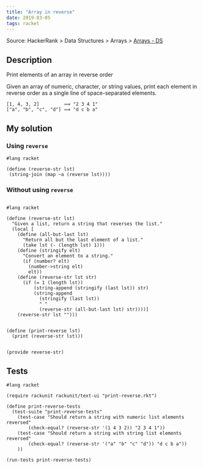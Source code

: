 ```yaml
---
title: "Array in reverse"
date: 2019-03-05
tags: racket
---
```


Source: HackerRank > Data Structures > Arrays > [Arrays - DS]

[Arrays - DS]: https://www.hackerrank.com/challenges/arrays-ds


## Description

Print elements of an array in reverse order

Given an array of numeric, character, or string values, print each element in
reverse order as a single line of space-separated elements.

```
[1, 4, 3, 2]         ⟹ "2 3 4 1"
["a", "b", "c", "d"] ⟹ "d c b a"
```


## My solution

### Using `reverse`

```racket
#lang racket

(define (reverse-str lst)
 (string-join (map ~a (reverse lst))))
```


### Without using `reverse`

```racket

#lang racket

(define (reverse-str lst)
  "Given a list, return a string that reverses the list."
  (local [
    (define (all-but-last lst)
      "Return all but the last element of a list."
      (take lst (- (length lst) 1)))
    (define (stringify elt)
      "Convert an element to a string."
      (if (number? elt)
        (number->string elt)
        elt))
    (define (reverse-str lst str)
      (if (= 1 (length lst))
          (string-append (stringify (last lst)) str)
          (string-append
            (stringify (last lst))
            " "
            (reverse-str (all-but-last lst) str))))]
    (reverse-str lst "")))


(define (print-reverse lst)
  (print (reverse-str lst)))


(provide reverse-str)
```

## Tests

```racket
#lang racket

(require rackunit rackunit/text-ui "print-reverse.rkt")

(define print-reverse-tests
  (test-suite "print-reverse-tests" 
    (test-case "Should return a string with numeric list elements reversed"
        (check-equal? (reverse-str '(1 4 3 2)) "2 3 4 1"))
    (test-case "Should return a string with string list elements reversed"
        (check-equal? (reverse-str '("a" "b" "c" "d")) "d c b a"))
    ))

(run-tests print-reverse-tests)
```
